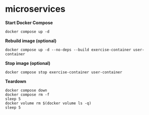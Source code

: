 # microservices

**Start Docker Compose**

```shellscript
docker compose up -d
```

**Rebuild image (optional)**

```shellscript
docker compose up -d --no-deps --build exercise-container user-container
```

**Stop image (optional)**

```shellscript
docker compose stop exercise-container user-container
```

**Teardown**

```shellscript
docker compose down
docker compose rm -f
sleep 5
docker volume rm $(docker volume ls -q)
sleep 5
```
